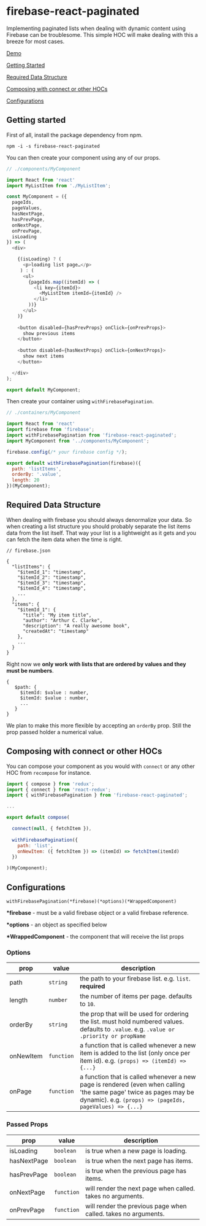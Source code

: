 # firebase-react-paginated

Implementing paginated lists when dealing with dynamic content using Firebase can be troublesome. This simple HOC will make dealing with this a breeze for most cases.

[Demo](https://codesandbox.io/s/qKQ9DMMR)

[Getting Started](#getting-started)

[Required Data Structure](#required-data-structure)

[Composing with connect or other HOCs](#composing-with-connect-or-other-hocs)

[Configurations](#configurations)

## Getting started

First of all, install the package dependency from npm.

```
npm -i -s firebase-react-paginated
```

You can then create your component using any of our props.

```javascript
// ./components/MyComponent

import React from 'react'
import MyListItem from './MyListItem';

const MyComponent = ({
  pageIds,
  pageValues,
  hasNextPage,
  hasPrevPage,
  onNextPage,
  onPrevPage,
  isLoading
}) => (
  <div>

    {(isLoading) ? (
      <p>loading list page…</p>
     ) : (
      <ul>
        {pageIds.map((itemId) => (
          <li key={itemId}>
            <MyListItem itemId={itemId} />
          </li>
        ))}
      </ul>
    )}
    
    <button disabled={hasPrevProps} onClick={onPrevProps}>
      show previous items
    </button>
    
    <button disabled={hasNextProps} onClick={onNextProps}>
      show next items
    </button>

  </div>
);

export default MyComponent;
```

Then create your container using `withFirebasePagination`.

```javascript
// ./containers/MyComponent

import React from 'react'
import firebase from 'firebase';
import withFirebasePagination from 'firebase-react-paginated';
import MyComponent from '../components/MyComponent';

firebase.config(/* your firebase config */);

export default withFirebasePagination(firebase)({
  path: 'listItems',
  orderBy: '.value',
  length: 20
})(MyComponent);
```

## Required Data Structure

When dealing with firebase you should always denormalize your data.
So when creating a list structure you should probably separate the list items data from the list itself.
That way your list is a lightweight as it gets and you can fetch the item data when the time is right.

```
// firebase.json

{
  "listItems": {
    "$itemId_1": "timestamp",
    "$itemId_2": "timestamp",
    "$itemId_3": "timestamp",
    "$itemId_4": "timestamp",
    ...
  },
  "items": {
    "$itemId_1": {
      "title": "My item title",
      "author": "Arthur C. Clarke",
      "description": "A really awesome book",
      "createdAt": "timestamp"
    },
    ...
  }
}
```

Right now we **only work with lists that are ordered by values and they must be numbers**.

```
{
   $path: {
     $itemId: $value : number,
     $itemId: $value : number,
     ...
   }
}
```
We plan to make this more flexible by accepting an `orderBy` prop.
Still the prop passed holder a numerical value.

## Composing with connect or other HOCs

You can compose your component as you would with `connect` or any other HOC from `recompose` for instance.

```javascript
import { compose } from 'redux';
import { connect } from 'react-redux';
import { withFirebasePagination } from 'firebase-react-paginated';

...

export default compose(

  connect(null, { fetchItem }),
  
  withFirebasePagination({
    path: 'list',
    onNewItem: ({ fetchItem }) => (itemId) => fetchItem(itemId)
  })

)(MyComponent);
```

## Configurations

`withFirebasePagination(*firebase)(*options)(*WrappedComponent)`

**\*firebase** - must be a valid firebase object or a valid firebase reference.

**\*options** - an object as specified below

**\*WrappedComponent** - the component that will receive the list props

### Options

|prop|value|description|
|---|---|---|
|path|`string`|the path to your firebase list. e.g. `list`. **required**|
|length|`number`|the number of items per page. defaults to `10`.|
|orderBy|`string`|the prop that will be used for ordering the list. must hold numbered values. defaults to `.value`. e.g. `.value or .priority or propName`|
|onNewItem|`function`|a function that is called whenever a new item is added to the list (only once per item id). e.g. `(props) => (itemId) => {...}`|
|onPage|`function`|a function that is called whenever a new page is rendered (even when calling 'the same page' twice as pages may be dynamic). e.g. `(props) => (pageIds, pageValues) => {...}`|

### Passed Props

|prop|value|description|
|---|---|---|
|isLoading|`boolean`|is true when a new page is loading.|
|hasNextPage|`boolean`|is true when the next page has items.|
|hasPrevPage|`boolean`|is true when the previous page has items.|
|onNextPage|`function`|will render the next page when called. takes no arguments.|
|onPrevPage|`function`|will render the previous page when called. takes no arguments.|
